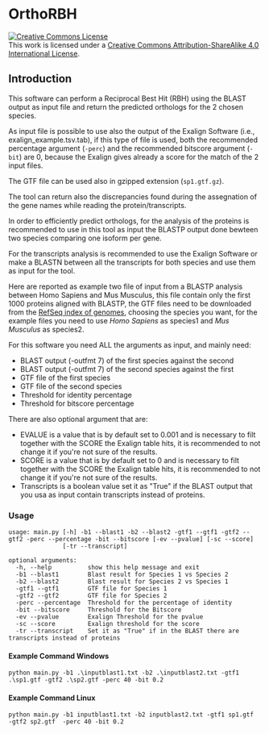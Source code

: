 # OrthoRBH

<a rel="license" href="http://creativecommons.org/licenses/by-sa/4.0/"><img alt="Creative Commons License" style="border-width:0" src="https://i.creativecommons.org/l/by-sa/4.0/88x31.png" /></a><br />This work is licensed under a <a rel="license" href="http://creativecommons.org/licenses/by-sa/4.0/">Creative Commons Attribution-ShareAlike 4.0 International License</a>.

## Introduction

This software can perform a Reciprocal Best Hit (RBH) using the BLAST output as input file and return the predicted orthologs
for the 2 chosen species.

As input file is possible to use also the output of the Exalign Software (i.e., exalign_example.tsv.tab),
if this type of file is used, both the recommended percentage argument (```-perc```)
and the recommended bitscore argument (```-bit```) are 0, because the Exalign gives already a score for the match of the 2 input files.

The GTF file can be used also in gzipped extension (```sp1.gtf.gz```).

The tool can return also the discrepancies found during the assegnation of the gene names while reading the protein/transcripts.

In order to efficiently predict orthologs, for the analysis of the proteins is recommended to use in this tool as input the BLASTP output 
done bewteen two species comparing one isoform per gene.

For the transcripts analysis is recommended to use the Exalign Software or make a BLASTN between all the transcripts for both species and use them
as input for the tool.

Here are reported as example two file of input from a BLASTP analysis between Homo Sapiens and Mus Musculus, this file contain only the first 1000 proteins
aligned with BLASTP, the GTF files need to be downloaded from the [RefSeq index of genomes](https://ftp.ncbi.nlm.nih.gov/genomes/refseq/), choosing the
species you want, for the example files you need to use *Homo Sapiens* as species1 and *Mus Musculus* as species2.

For this software you need ALL the arguments as input, and mainly need:
- BLAST output (-outfmt 7) of the first species against the second 
- BLAST output (-outfmt 7) of the second species against the first
- GTF file of the first species
- GTF file of the second species
- Threshold for identity percentage 
- Threshold for bitscore percentage

There are also optional argument that are:
- EVALUE is a value that is by default set to 0.001 and is necessary to filt together with the SCORE the Exalign table hits, it is recommended to not change it if you're not sure of the results.
- SCORE  is a value that is by default set to 0 and is necessary to filt together with the SCORE the Exalign table hits, it is recommended to not change it if you're not sure of the results.
- Transcripts is a boolean value set it as "True" if the BLAST output that you usa as input contain transcripts instead of proteins.


### Usage

```
usage: main.py [-h] -b1 --blast1 -b2 --blast2 -gtf1 --gtf1 -gtf2 --gtf2 -perc --percentage -bit --bitscore [-ev --pvalue] [-sc --score]
               [-tr --transcript]

optional arguments:
  -h, --help          show this help message and exit
  -b1 --blast1        Blast result for Species 1 vs Species 2
  -b2 --blast2        Blast result for Species 2 vs Species 1
  -gtf1 --gtf1        GTF file for Species 1
  -gtf2 --gtf2        GTF file for Species 2
  -perc --percentage  Threshold for the percentage of identity
  -bit --bitscore     Threshold for the Bitscore
  -ev --pvalue        Exalign Threshold for the pvalue
  -sc --score         Exalign threshold for the score
  -tr --transcript    Set it as "True" if in the BLAST there are transcripts instead of proteins
```

 #### Example Command Windows
```
python main.py -b1 .\inputblast1.txt -b2 .\inputblast2.txt -gtf1 .\sp1.gtf -gtf2 .\sp2.gtf -perc 40 -bit 0.2
```

#### Example Command Linux
```
python main.py -b1 inputblast1.txt -b2 inputblast2.txt -gtf1 sp1.gtf  -gtf2 sp2.gtf  -perc 40 -bit 0.2
```

